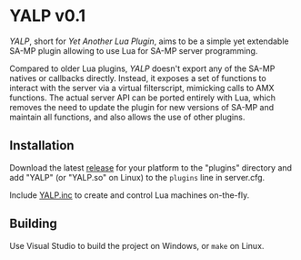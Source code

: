 YALP v0.1
==========

_YALP_, short for _Yet Another Lua Plugin_, aims to be a simple yet extendable SA-MP plugin allowing to use Lua for SA-MP server programming.

Compared to older Lua plugins, _YALP_ doesn't export any of the SA-MP natives or callbacks directly. Instead, it exposes a set of functions to interact with the server via a virtual filterscript, mimicking calls to AMX functions. The actual server API can be ported entirely with Lua, which removes the need to update the plugin for new versions of SA-MP and maintain all functions, and also allows the use of other plugins.

## Installation
Download the latest [release](//github.com/IllidanS4/YALP/releases/latest) for your platform to the "plugins" directory and add "YALP" (or "YALP.so" on Linux) to the `plugins` line in server.cfg.

Include [YALP.inc](pawno/include/YALP.inc) to create and control Lua machines on-the-fly.

## Building
Use Visual Studio to build the project on Windows, or `make` on Linux.
